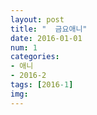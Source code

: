 ```yaml
---
layout: post
title: "  금요애니"
date: 2016-01-01
num: 1
categories:
- 애니
- 2016-2
tags: [2016-1]
img: 
---
```

